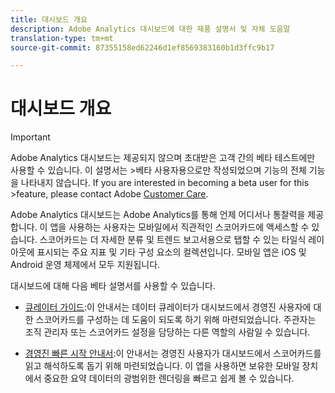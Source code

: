 ```yaml
---
title: 대시보드 개요
description: Adobe Analytics 대시보드에 대한 제품 설명서 및 자체 도움말
translation-type: tm+mt
source-git-commit: 87355158ed62246d1ef8569383160b1d3ffc9b17

---
```



# 대시보드 개요

>[!IMPORTANT]
>
>Adobe Analytics 대시보드는 제공되지 않으며 초대받은 고객 간의 베타 테스트에만 사용할 수 있습니다. 이 설명서는 >베타 사용자용으로만 작성되었으며 기능의 전체 기능을 나타내지 않습니다. If you are interested in becoming a beta user for this >feature, please contact Adobe [Customer Care](https://helpx.adobe.com/kr/contact/enterprise-support.ec.html).

Adobe Analytics 대시보드는 Adobe Analytics를 통해 언제 어디서나 통찰력을 제공합니다. 이 앱을 사용하는 사용자는 모바일에서 직관적인 스코어카드에 액세스할 수 있습니다. 스코어카드는 더 자세한 분류 및 트렌드 보고서용으로 탭할 수 있는 타일식 레이아웃에 표시되는 주요 지표 및 기타 구성 요소의 컬렉션입니다. 모바일 앱은 iOS 및 Android 운영 체제에서 모두 지원됩니다.

대시보드에 대해 다음 베타 설명서를 사용할 수 있습니다.

* [큐레이터 가이드](https://docs.adobe.com/content/help/ko-KR/analytics/analyze/mobapp/curator.html):이 안내서는 데이터 큐레이터가 대시보드에서 경영진 사용자에 대한 스코어카드를 구성하는 데 도움이 되도록 하기 위해 마련되었습니다. 주관자는 조직 관리자 또는 스코어카드 설정을 담당하는 다른 역할의 사람일 수 있습니다.

* [경영진 빠른 시작 안내서](https://docs.adobe.com/content/help/ko-KR/analytics/analyze/mobapp/executive.html):이 안내서는 경영진 사용자가 대시보드에서 스코어카드를 읽고 해석하도록 돕기 위해 마련되었습니다. 이 앱을 사용하면 보유한 모바일 장치에서 중요한 요약 데이터의 광범위한 렌더링을 빠르고 쉽게 볼 수 있습니다.
